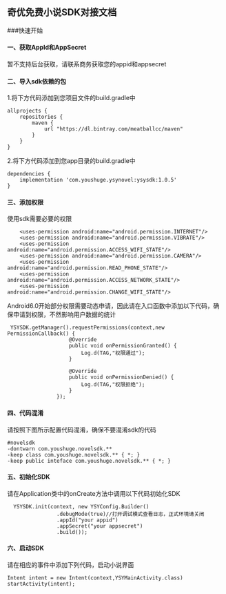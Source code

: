 奇优免费小说SDK对接文档
--
###快速开始

#### 一、获取AppId和AppSecret

暂不支持后台获取，请联系商务获取您的appid和appsecret

#### 二、导入sdk依赖的包
1.将下方代码添加到您项目文件的build.gradle中

```
allprojects {
    repositories {
        maven {
            url "https://dl.bintray.com/meatballcc/maven"
        }
    }
}
```
2.将下方代码添加到您app目录的build.gradle中

```
dependencies {
    implementation 'com.youshuge.ysynovel:ysysdk:1.0.5'
}
```

#### 三、添加权限
使用sdk需要必要的权限
```
    <uses-permission android:name="android.permission.INTERNET"/>
    <uses-permission android:name="android.permission.VIBRATE"/>
    <uses-permission android:name="android.permission.ACCESS_WIFI_STATE"/>
    <uses-permission android:name="android.permission.CAMERA"/>
    <uses-permission android:name="android.permission.READ_PHONE_STATE"/>
    <uses-permission android:name="android.permission.ACCESS_NETWORK_STATE"/>
    <uses-permission android:name="android.permission.CHANGE_WIFI_STATE"/>
```
Android6.0开始部分权限需要动态申请，因此请在入口函数中添加以下代码，确保申请到权限，不然影响用户数据的统计
```
 YSYSDK.getManager().requestPermissions(context,new PermissionCallback() {
                    @Override
                    public void onPermissionGranted() {
                    	Log.d(TAG,"权限通过");
                    }

                    @Override
                    public void onPermissionDenied() {
                      	Log.d(TAG,"权限拒绝");
                    }
                });
```

#### 四、代码混淆
请按照下图所示配置代码混淆，确保不要混淆sdk的代码
```
#novelsdk
-dontwarn com.youshuge.novelsdk.**
-keep class com.youshuge.novelsdk.** { *; }
-keep public inteface com.youshuge.novelsdk.** { *; }
```

#### 五、初始化SDK
请在Application类中的onCreate方法中调用以下代码初始化SDK
```
  YSYSDK.init(context, new YSYConfig.Builder()
                .debugMode(true)//打开调试模式查看日志，正式环境请关闭
                .appId("your appid")
                .appSecret("your appsecret")
                .build());
```
#### 六、启动SDK
请在相应的事件中添加下列代码，启动小说界面
```
Intent intent = new Intent(context,YSYMainActivity.class)
startActivity(intent);
```






